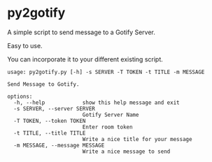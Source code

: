 # py2gotify

A simple script to send message to a Gotify Server. 

Easy to use. 

You can incorporate it to your different existing script.

```
usage: py2gotify.py [-h] -s SERVER -T TOKEN -t TITLE -m MESSAGE

Send Message to Gotify.

options:
  -h, --help            show this help message and exit
  -s SERVER, --server SERVER
                        Gotify Server Name
  -T TOKEN, --token TOKEN
                        Enter room token
  -t TITLE, --title TITLE
                        Write a nice title for your message
  -m MESSAGE, --message MESSAGE
                        Write a nice message to send
